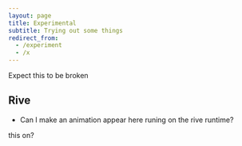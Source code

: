 ```yaml
---
layout: page
title: Experimental
subtitle: Trying out some things
redirect_from:
  - /experiment
  - /x
---
```

Expect this to be broken

## Rive
* Can I make an animation appear here runing on the rive runtime?

<script src="https://unpkg.com/@rive-app/canvas@2.10.3"></script>

<canvas id="3Li_Logo" width="500" height="500"></canvas>

<script>
    const r3Li = new rive.Rive({
        src: '../assets/rive/tripleli_logo.riv',
        canvas: document.getElementById("3Li_Logo"),
        autoplay: true,
        stateMachines: "State Machine 1",
        onLoad: () => {
          r3Li.resizeDrawingSurfaceToCanvas();
        },
    });
</script>

<canvas id="canvas" width="100" height="25"></canvas>

<script>
    const r = new rive.Rive({
        src: '../assets/rive/star_rating.riv',
        canvas: document.getElementById("canvas"),
        autoplay: true,
        stateMachines: "State Machine 1",
        onLoad: () => {
          r.resizeDrawingSurfaceToCanvas();
        },
    });
</script>

this on?
